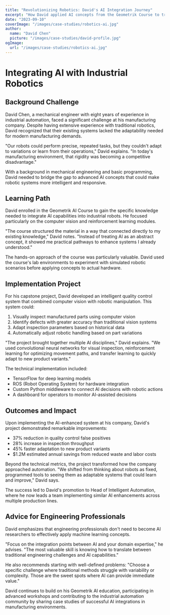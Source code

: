 ```yaml
---
title: "Revolutionizing Robotics: David's AI Integration Journey"
excerpt: "How David applied AI concepts from the Geometrik Course to transform industrial robotics with intelligent automation."
date: "2023-09-10"
coverImage: "/images/case-studies/robotics-ai.jpg"
author:
  name: "David Chen"
  picture: "/images/case-studies/david-profile.jpg"
ogImage:
  url: "/images/case-studies/robotics-ai.jpg"
---
```


# Integrating AI with Industrial Robotics

## Background Challenge

David Chen, a mechanical engineer with eight years of experience in industrial automation, faced a significant challenge at his manufacturing company. Despite having extensive experience with traditional robotics, David recognized that their existing systems lacked the adaptability needed for modern manufacturing demands.

"Our robots could perform precise, repeated tasks, but they couldn't adapt to variations or learn from their operations," David explains. "In today's manufacturing environment, that rigidity was becoming a competitive disadvantage."

With a background in mechanical engineering and basic programming, David needed to bridge the gap to advanced AI concepts that could make robotic systems more intelligent and responsive.

## Learning Path

David enrolled in the Geometrik AI Course to gain the specific knowledge needed to integrate AI capabilities into industrial robots. He focused particularly on the computer vision and reinforcement learning modules.

"The course structured the material in a way that connected directly to my existing knowledge," David notes. "Instead of treating AI as an abstract concept, it showed me practical pathways to enhance systems I already understood."

The hands-on approach of the course was particularly valuable. David used the course's lab environments to experiment with simulated robotic scenarios before applying concepts to actual hardware.

## Implementation Project

For his capstone project, David developed an intelligent quality control system that combined computer vision with robotic manipulation. This system could:

1. Visually inspect manufactured parts using computer vision
2. Identify defects with greater accuracy than traditional vision systems
3. Adapt inspection parameters based on historical data
4. Automatically adjust robotic handling based on part variations

"The project brought together multiple AI disciplines," David explains. "We used convolutional neural networks for visual inspection, reinforcement learning for optimizing movement paths, and transfer learning to quickly adapt to new product variants."

The technical implementation included:
- TensorFlow for deep learning models
- ROS (Robot Operating System) for hardware integration
- Custom Python middleware to connect AI decisions with robotic actions
- A dashboard for operators to monitor AI-assisted decisions

## Outcomes and Impact

Upon implementing the AI-enhanced system at his company, David's project demonstrated remarkable improvements:

- 37% reduction in quality control false positives
- 28% increase in inspection throughput
- 45% faster adaptation to new product variants
- $1.2M estimated annual savings from reduced waste and labor costs

Beyond the technical metrics, the project transformed how the company approached automation. "We shifted from thinking about robots as fixed, programmed tools to seeing them as adaptable systems that could learn and improve," David says.

The success led to David's promotion to Head of Intelligent Automation, where he now leads a team implementing similar AI enhancements across multiple production lines.

## Advice for Engineering Professionals

David emphasizes that engineering professionals don't need to become AI researchers to effectively apply machine learning concepts.

"Focus on the integration points between AI and your domain expertise," he advises. "The most valuable skill is knowing how to translate between traditional engineering challenges and AI capabilities."

He also recommends starting with well-defined problems: "Choose a specific challenge where traditional methods struggle with variability or complexity. Those are the sweet spots where AI can provide immediate value."

David continues to build on his Geometrik AI education, participating in advanced workshops and contributing to the industrial automation community by sharing case studies of successful AI integrations in manufacturing environments. 